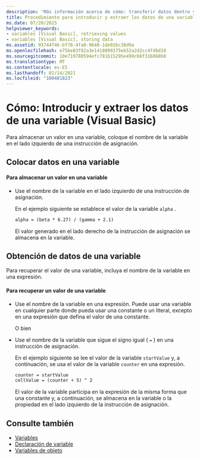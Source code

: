 ```yaml
---
description: 'Más información acerca de cómo: transferir datos dentro y fuera de una variable (Visual Basic)'
title: Procedimiento para introducir y extraer los datos de una variable
ms.date: 07/20/2015
helpviewer_keywords:
- variables [Visual Basic], retrieving values
- variables [Visual Basic], storing data
ms.assetid: 93744f46-bf78-4fa0-9640-1de01bc38d9a
ms.openlocfilehash: e75be83f82a3e1418099375eb52a2d2cc4fdbd18
ms.sourcegitcommit: 10e719780594efc781b15295e499c66f316068b8
ms.translationtype: MT
ms.contentlocale: es-ES
ms.lasthandoff: 02/14/2021
ms.locfileid: "100481823"
---
```

# <a name="how-to-move-data-into-and-out-of-a-variable-visual-basic"></a>Cómo: Introducir y extraer los datos de una variable (Visual Basic)

Para almacenar un valor en una variable, coloque el nombre de la variable en el lado izquierdo de una instrucción de asignación.

## <a name="putting-data-in-a-variable"></a>Colocar datos en una variable

#### <a name="to-store-a-value-in-a-variable"></a>Para almacenar un valor en una variable

- Use el nombre de la variable en el lado izquierdo de una instrucción de asignación.

    En el ejemplo siguiente se establece el valor de la variable `alpha` .

    ```vb
    alpha = (beta * 6.27) / (gamma + 2.1)
    ```

    El valor generado en el lado derecho de la instrucción de asignación se almacena en la variable.

## <a name="getting-data-from-a-variable"></a>Obtención de datos de una variable

Para recuperar el valor de una variable, incluya el nombre de la variable en una expresión.

#### <a name="to-retrieve-a-value-from-a-variable"></a>Para recuperar un valor de una variable

- Use el nombre de la variable en una expresión. Puede usar una variable en cualquier parte donde pueda usar una constante o un literal, excepto en una expresión que defina el valor de una constante.

  O bien

- Use el nombre de la variable que sigue el signo igual ( `=` ) en una instrucción de asignación.

  En el ejemplo siguiente se lee el valor de la variable `startValue` y, a continuación, se usa el valor de la variable `counter` en una expresión.

  ```vb
  counter = startValue
  cellValue = (counter + 5) ^ 2
  ```

  El valor de la variable participa en la expresión de la misma forma que una constante y, a continuación, se almacena en la variable o la propiedad en el lado izquierdo de la instrucción de asignación.

## <a name="see-also"></a>Consulte también

- [Variables](index.md)
- [Declaración de variable](variable-declaration.md)
- [Variables de objeto](object-variables.md)
